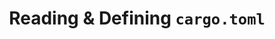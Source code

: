 ---
id: defining-cargo-config
title: Reading & Defining `cargo.toml`
sidebar_label: Understanding Cargo
description: Understand how to utilize cargo.
---